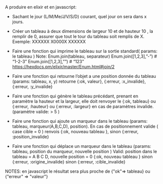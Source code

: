 
A produire en elixir et en javascript:

* Sachant le jour (L/M/Me/J/V/S/D) courant, quel jour on sera dans x jours.

* Créer un tableau à deux dimensions de largeur 10 et de hauteur 10 , la remplir de 0, assurer que tout le tour du tableau soit remplis de X.
Exemple: 
XXXXXX
X0000X
XXXXXX

* Faire une fonction qui imprime le tableau sur la sortie standard( params: le tableau )
    Note: Enum.join(tableau, separateur)
    Enum.join([1,2,3],”-”) # “1-2-3”
    Enum.join([1,2,3],””) # “123”
    https://hexdocs.pm/elixir/master/Enum.html#join/2 


* Faire une fonction qui retourne l’objet a une position donnée du tableau (params: tableau, x, y) retourne {:ok, valeur}, {:erreur, :x_invalide}, {:erreur, :y_invalide} 

* Faire une fonction qui génère le tableau précédant, prenant en paramètre la hauteur et la largeur, elle doit renvoyer le {:ok, tableau} ou {:erreur, :hauteur} ou {:erreur, :largeur}  en cas de paramètres invalide. (paramètre valide: > 5 )

* Faire une fonction qui ajoute un marqueur dans le tableau (params: tableau, marqueur(A,B,C,D), position).
    En cas de positionnement valide ( case cible = 0 ) renvois {:ok, nouveau tableau }, sinon {:erreur, :position_invalide}

* Faire une fonction qui déplace un marqueur dans le tableau (params: tableau, position du marqueur, nouvelle position )
    Valid: position dans le tableau = A B C D, nouvelle position = 0
    {:ok, nouveau tableau }
    sinon {:erreur, :origine_invalide}
    sinon {:erreur, :cible_invalide}

NOTES: en javascript le résultat sera plus proche de {"ok"=> tableau} ou  {"erreur" => "valeur"}
